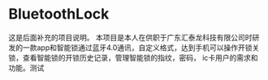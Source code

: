 # BluetoothLock
这是后面补充的项目说明。
    本项目是本人在供职于广东汇泰龙科技有限公司时研发的一款app和智能锁通过蓝牙4.0通讯，自定义格式，达到手机可以操作开锁关锁，查看智能锁的开锁历史记录，管理智能锁的指纹，密码，
    ic卡用户的需求和功能。测试